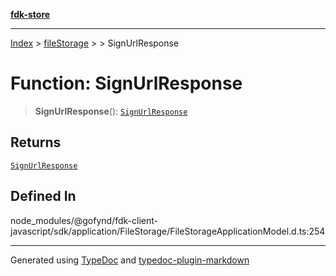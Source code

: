 [**fdk-store**](../../../README.md)
***

[Index](../../../API.md) > [fileStorage](../../README.md) > [<internal>](../README.md) > SignUrlResponse

# Function: SignUrlResponse

> **SignUrlResponse**(): [`SignUrlResponse`](../type-aliases/type-alias.SignUrlResponse.md)

## Returns

[`SignUrlResponse`](../type-aliases/type-alias.SignUrlResponse.md)

## Defined In

node\_modules/@gofynd/fdk-client-javascript/sdk/application/FileStorage/FileStorageApplicationModel.d.ts:254

***
Generated using [TypeDoc](https://typedoc.org/) and [typedoc-plugin-markdown](https://www.npmjs.com/package/typedoc-plugin-markdown)
